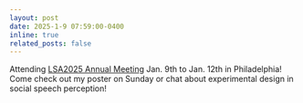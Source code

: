 ```yaml
---
layout: post
date: 2025-1-9 07:59:00-0400
inline: true
related_posts: false
---
```


Attending [LSA2025 Annual Meeting](https://web.cvent.com/event/40d9411e-b965-4659-b9c3-63046eeed3d4/websitePage:0fce7914-bbae-47fb-991c-3050b18e5787) Jan. 9th to Jan. 12th in Philadelphia! Come check out my poster on Sunday or chat about experimental design in social speech perception!
